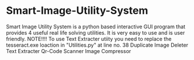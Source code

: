 # Smart-Image-Utility-System
Smart Image Utility System is a python based interactive GUI program that provides 4 useful real life solving utilities. It is very easy to use and is user friendly.
NOTE!!!!
To use Text Extracter utiity you need to replace the tesseract.exe loaction in "Utilities.py" at line no. 38
Duplicate Image Deleter
Text Extracter
Qr-Code Scanner
Image Compressor
